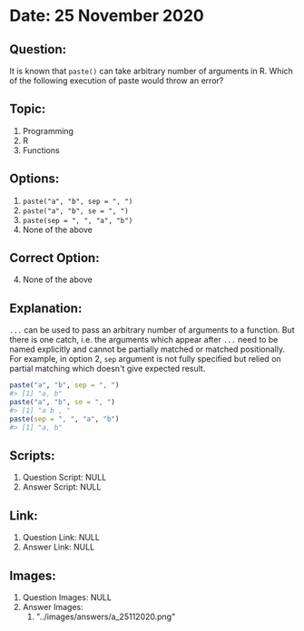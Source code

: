 # Date: 25 November 2020

## Question:
It is known that `paste()` can take arbitrary number of arguments in R. Which of the following execution of paste would throw an error?

## Topic:
1. Programming
2. R
3. Functions

## Options:
1. `paste("a", "b", sep = ", ")`
2. `paste("a", "b", se = ", ")`
3. `paste(sep = ", ", "a", "b")`
4. None of the above

## Correct Option:
4. None of the above

## Explanation:
`...` can be used to pass an arbitrary number of arguments to a function. But there is one catch, i.e. the arguments which appear after `...` need to be named explicitly and cannot be partially matched or matched positionally. For example, in option 2, `sep` argument is not fully specified but relied on partial matching which doesn't give expected result. 
``` r
paste("a", "b", sep = ", ")
#> [1] "a, b"
paste("a", "b", se = ", ")
#> [1] "a b , "
paste(sep = ", ", "a", "b")
#> [1] "a, b"
```
 
## Scripts:
1. Question Script: NULL
2. Answer Script: NULL

## Link:
1. Question Link: NULL
2. Answer Link: NULL

## Images:
1. Question Images: NULL
2. Answer Images:
   1. "../images/answers/a_25112020.png" 
